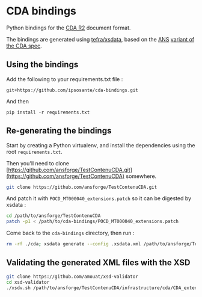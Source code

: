 # CDA bindings

Python bindings for the [CDA R2](https://www.hl7.org/implement/standards/product_brief.cfm?product_id=515) document format.

The bindings are generated using [tefra/xsdata](https://github.com/tefra/xsdata), based on the [ANS](https://esante.gouv.fr/) [variant of the CDA spec](https://github.com/ansforge/TestContenuCDA/tree/main/infrastructure/cda).

## Using the bindings

Add the following to your requirements.txt file :

```
git+https://github.com/ipsosante/cda-bindings.git
```

And then

```
pip install -r requirements.txt
```

## Re-generating the bindings

Start by creating a Python virtualenv, and install the dependencies using the root `requirements.txt`.

Then you'll need to clone [https://github.com/ansforge/TestContenuCDA.git](https://github.com/ansforge/TestContenuCDA) somewhere.

```sh
git clone https://github.com/ansforge/TestContenuCDA.git
```

And patch it with `POCD_MT000040_extensions.patch` so it can be digested by xsdata :

```sh
cd /path/to/ansforge/TestContenuCDA
patch -p1 < /path/to/cda-bindings/POCD_MT000040_extensions.patch
```

Come back to the `cda-bindings` directory, then run :

```sh
rm -rf ./cda; xsdata generate --config .xsdata.xml /path/to/ansforge/TestContenuCDA/infrastructure/cda/CDA_extended.xsd
```

## Validating the generated XML files with the XSD

```sh
git clone https://github.com/amouat/xsd-validator
cd xsd-validator
./xsdv.sh /path/to/ansforge/TestContenuCDA/infrastructure/cda/CDA_extended.xsd /path/to/generated/vsm_doc.xml
```
